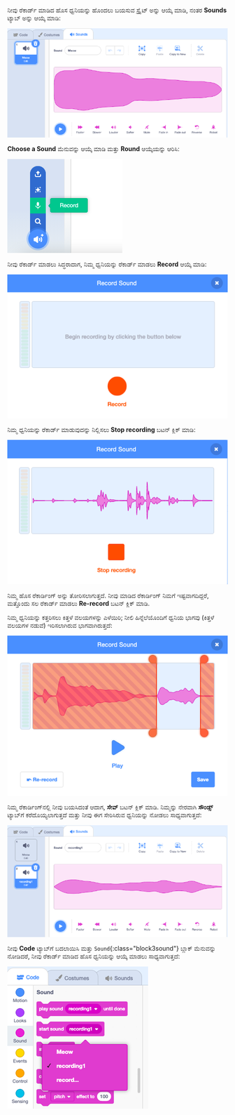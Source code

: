 ನೀವು ರೆಕಾರ್ಡ್ ಮಾಡಿದ ಹೊಸ ಧ್ವನಿಯನ್ನು ಹೊಂದಲು ಬಯಸುವ ಸ್ಪ್ರೈಟ್ ಅನ್ನು ಆಯ್ಕೆ ಮಾಡಿ, ನಂತರ **Sounds** ಟ್ಯಾಬ್ ಅನ್ನು ಆಯ್ಕೆ ಮಾಡಿ:

![Scratch ಎಡಿಟರ್‌ನಲ್ಲಿ ಸೌಂಡ್ಸ್ ಟ್ಯಾಬ್ ತೆರೆಯುತ್ತದೆ.](images/sounds-tab.png)

**Choose a Sound** ಮೆನುವನ್ನು ಆಯ್ಕೆ ಮಾಡಿ ಮತ್ತು **Round** ಆಯ್ಕೆಯನ್ನು ಆರಿಸಿ:

!['Choose a sound' ಮೆನು, 'ರೆಕಾರ್ಡ್' ಆಯ್ಕೆಯನ್ನು ಹೈಲೈಟ್ ಮಾಡಲಾಗಿದೆ.](images/record-sound-button.png)

ನೀವು ರೆಕಾರ್ಡ್ ಮಾಡಲು ಸಿದ್ಧರಾದಾಗ, ನಿಮ್ಮ ಧ್ವನಿಯನ್ನು ರೆಕಾರ್ಡ್ ಮಾಡಲು **Record** ಆಯ್ಕೆ ಮಾಡಿ:

!['Record sound' ಪಾಪ್-ಅಪ್ ವಿಂಡೋ 'Record' ಬಟನ್‌ನೊಂದಿಗೆ.](images/record-sound.png)

ನಿಮ್ಮ ಧ್ವನಿಯನ್ನು ರೆಕಾರ್ಡ್ ಮಾಡುವುದನ್ನು ನಿಲ್ಲಿಸಲು **Stop recording** ಬಟನ್ ಕ್ಲಿಕ್ ಮಾಡಿ:

!['Record sound' ಪಾಪ್-ಅಪ್ ವಿಂಡೋ 'Stop recording' ಬಟನ್‌ನೊಂದಿಗೆ.](images/stop-recording-sound.png)

ನಿಮ್ಮ ಹೊಸ ರೆಕಾರ್ಡಿಂಗ್ ಅನ್ನು ತೋರಿಸಲಾಗುತ್ತದೆ. ನೀವು ಮಾಡಿದ ರೆಕಾರ್ಡಿಂಗ್ ನಿಮಗೆ ಇಷ್ಟವಾಗದಿದ್ದರೆ, ಮತ್ತೊಂದು ಸಲ ರೆಕಾರ್ಡ್ ಮಾಡಲು **Re-record** ಬಟನ್ ಕ್ಲಿಕ್ ಮಾಡಿ.

ನಿಮ್ಮ ಧ್ವನಿಯನ್ನು ಕತ್ತರಿಸಲು ಕಿತ್ತಳೆ ವಲಯಗಳನ್ನು ಎಳೆಯಿರಿ; ನೀಲಿ ಹಿನ್ನೆಲೆಯೊಂದಿಗೆ ಧ್ವನಿಯ ಭಾಗವು (ಕಿತ್ತಳೆ ವಲಯಗಳ ನಡುವೆ) ಇರಿಸಲಾಗಿರುವ ಭಾಗವಾಗಿರುತ್ತದೆ:

![ರೆಕಾರ್ಡ್ ಮಾಡಿದ ಧ್ವನಿಯು ಸಂಪೂರ್ಣವಾಗಿದೆ, ಕಿತ್ತಳೆ ವಲಯಗಳನ್ನು ನೀಲಿ ಹಿನ್ನೆಲೆಯಲ್ಲಿ ಧ್ವನಿಯ ಭಾಗವನ್ನು ಮಾತ್ರ ತೋರಿಸಲು ಸರಿಹೊಂದಿಸಲಾಗಿದೆ. ಉಳಿದ ಶಬ್ದವು ಕಿತ್ತಳೆ ಛಾಯೆಯ ಪ್ರದೇಶದಲ್ಲಿದೆ.](images/crop-your-sound.png)

ನಿಮ್ಮ ರೆಕಾರ್ಡಿಂಗ್‌ನಲ್ಲಿ ನೀವು ಬಯಸಿದಂತೆ ಆದಾಗ, **ಸೇವ್** ಬಟನ್ ಕ್ಲಿಕ್ ಮಾಡಿ. ನಿಮ್ಮನ್ನು ನೇರವಾಗಿ **ಸೌಂಡ್ಸ್** ಟ್ಯಾಬ್‌ಗೆ ಕರೆದೊಯ್ಯಲಾಗುತ್ತದೆ ಮತ್ತು ನೀವು ಈಗ ಸೇರಿಸಿರುವ ಧ್ವನಿಯನ್ನು ನೋಡಲು ಸಾಧ್ಯವಾಗುತ್ತದೆ:

![ಸೌಂಡ್ಸ್ ಟ್ಯಾಬ್ ನಲ್ಲಿ ಧ್ವನಿಗಳ ಪಟ್ಟಿಯಲ್ಲಿ recording1 ತೋರಿಸುವುದ.](images/new-sound-inserted.png)

ನೀವು **Code** ಟ್ಯಾಬ್‌ಗೆ ಬದಲಾಯಿಸಿ ಮತ್ತು `Sound`{:class="block3sound"} ಬ್ಲಾಕ್ ಮೆನುವನ್ನು ನೋಡಿದರೆ, ನೀವು ರೆಕಾರ್ಡ್ ಮಾಡಿದ ಹೊಸ ಧ್ವನಿಯನ್ನು ಆಯ್ಕೆ ಮಾಡಲು ಸಾಧ್ಯವಾಗುತ್ತದೆ:

!['Sound' ಬ್ಲಾಕ್ ಮೆನು, recording1 ಬ್ಲಾಕ್‌ಗಳಲ್ಲಿ ಬಳಸಲು ಲಭ್ಯವಿದೆ.](images/sound-blocks-menu.png)

